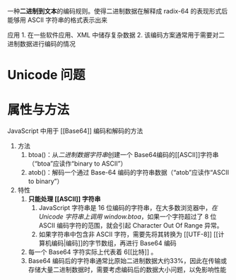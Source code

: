 一种**二进制到文本**的编码规则。使得二进制数据在解释成 radix-64 的表现形式后能够用 ASCII 字符串的格式表示出来

应用
	1. 在一些软件应用、XML 中储存复杂数据
	2. 该编码方案通常用于需要对二进制数据进行编码的情况

# Unicode 问题


# 属性与方法
JavaScript 中用于 [[Base64]] 编码和解码的方法
1. 方法
	1. btoa()：从*二进制数据字符串*创建一个 Base64编码的[[ASCII]]字符串（“btoa”应读作“binary to ASCII”）
	2. atob()：解码一个通过 Base-64 编码的字符串数据（“atob”应读作“ASCII to binary”）
2. 特性
	1. **只能处理 [[ASCII]] 字符串** 
		1. JavaScript 字符串是 16 位编码的字符串，在大多数浏览器中，*在 Unicode 字符串上调用 window.btoa*，如果一个字符超过了 8 位 ASCII 编码字符的范围，就会引起 Character Out Of Range 异常。
		2. 如果字符串中包含非 ASCII 字符，需要先将其转换为 [[UTF-8]] [[计算机编码|编码]]的字节数组，再进行 Base64 编码
	2. 每一个 Base64 字符实际上代表着 6[[比特]] 。
	3. Base64 编码后的字符串通常比原始二进制数据大约33%，因此在传输或存储大量二进制数据时，需要考虑编码后的数据大小问题，以免影响性能